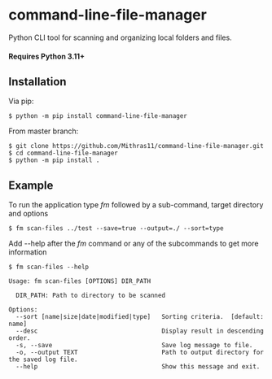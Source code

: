 # command-line-file-manager

Python CLI tool for scanning and organizing local folders and files.

#### Requires Python 3.11+

## Installation


Via pip:
```console
$ python -m pip install command-line-file-manager
```

From master branch:
```console
$ git clone https://github.com/Mithras11/command-line-file-manager.git
$ cd command-line-file-manager 
$ python -m pip install .
```

## Example


To run the application type <i>fm</i> followed by a sub-command, target directory and options
```console
$ fm scan-files ../test --save=true --output=./ --sort=type
```

Add --help after the <i>fm</i> command or any of the subcommands to get more information
```console
$ fm scan-files --help

Usage: fm scan-files [OPTIONS] DIR_PATH

  DIR_PATH: Path to directory to be scanned

Options:
  --sort [name|size|date|modified|type]   Sorting criteria.  [default: name]
  --desc                                  Display result in descending order.
  -s, --save                              Save log message to file.
  -o, --output TEXT                       Path to output directory for the saved log file.
  --help                                  Show this message and exit.
```
